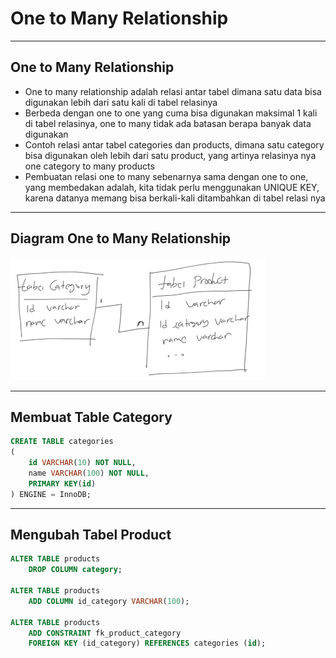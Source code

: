 # One to Many Relationship

---

## One to Many Relationship

- One to many relationship adalah relasi antar tabel dimana satu data bisa digunakan lebih dari satu kali di tabel relasinya
- Berbeda dengan one to one yang cuma bisa digunakan maksimal 1 kali di tabel relasinya, one to many tidak ada batasan berapa banyak data digunakan
- Contoh relasi antar tabel categories dan products, dimana satu category bisa digunakan oleh lebih dari satu product, yang artinya relasinya nya one category to many products
- Pembuatan relasi one to many sebenarnya sama dengan one to one, yang membedakan adalah, kita tidak perlu menggunakan UNIQUE KEY, karena datanya memang bisa berkali-kali ditambahkan di tabel relasi nya

---

## Diagram One to Many Relationship

![1](../assets/img/36/1.PNG)

---

## Membuat Table Category

```sql
CREATE TABLE categories
(
    id VARCHAR(10) NOT NULL,
    name VARCHAR(100) NOT NULL,
    PRIMARY KEY(id)
) ENGINE = InnoDB;
```

---

## Mengubah Tabel Product

```sql
ALTER TABLE products
    DROP COLUMN category;

ALTER TABLE products
    ADD COLUMN id_category VARCHAR(100);

ALTER TABLE products
    ADD CONSTRAINT fk_product_category
    FOREIGN KEY (id_category) REFERENCES categories (id);
```